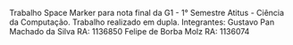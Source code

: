 Trabalho Space Marker para nota final da G1 - 1° Semestre Atitus - Ciência da Computação.
Trabalho realizado em dupla.
Integrantes:
Gustavo Pan Machado da Silva
    RA: 1136850
Felipe de Borba Molz
    RA: 1136074
    